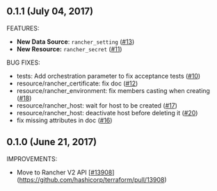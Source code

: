 ## 0.1.1 (July 04, 2017)

FEATURES:

* **New Data Source**: `rancher_setting` ([#13](https://github.com/terraform-providers/terraform-provider-rancher/issues/13))
* **New Resource:** `rancher_secret` ([#11](https://github.com/terraform-providers/terraform-provider-rancher/issues/11))

BUG FIXES:

* tests: Add orchestration parameter to fix acceptance tests ([#10](https://github.com/terraform-providers/terraform-provider-rancher/issues/10))
* resource/rancher_certificate: fix doc ([#12](https://github.com/terraform-providers/terraform-provider-rancher/issues/12))
* resource/rancher_environment: fix members casting when creating ([#18](https://github.com/terraform-providers/terraform-provider-rancher/issues/18))
* resource/rancher_host: wait for host to be created ([#17](https://github.com/terraform-providers/terraform-provider-rancher/issues/17))
* resource/rancher_host: deactivate host before deleting it ([#20](https://github.com/terraform-providers/terraform-provider-rancher/issues/20))
* fix missing attributes in doc ([#16](https://github.com/terraform-providers/terraform-provider-rancher/issues/16))

## 0.1.0 (June 21, 2017)

IMPROVEMENTS:

* Move to Rancher V2 API [[#13908](https://github.com/terraform-providers/terraform-provider-rancher/issues/13908)](https://github.com/hashicorp/terraform/pull/13908)
